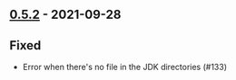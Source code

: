 ## [0.5.2](https://github.com/kevin-lee/jdk-sym-link/issues?utf8=%E2%9C%93&q=is%3Aissue+is%3Aclosed+milestone%3Amilestone8) - 2021-09-28

## Fixed
* Error when there's no file in the JDK directories (#133)
